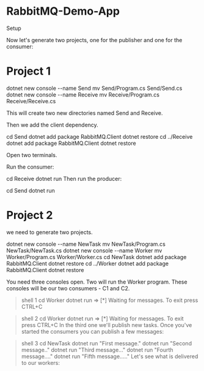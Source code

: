 # RabbitMQ-Demo-App

Setup

Now let's generate two projects, one for the publisher and one for the consumer:

# Project 1
dotnet new console --name Send
mv Send/Program.cs Send/Send.cs
dotnet new console --name Receive
mv Receive/Program.cs Receive/Receive.cs

This will create two new directories named Send and Receive.

Then we add the client dependency.

cd Send
dotnet add package RabbitMQ.Client
dotnet restore
cd ../Receive
dotnet add package RabbitMQ.Client
dotnet restore

Open two terminals.

Run the consumer:

cd Receive
dotnet run
Then run the producer:

cd Send
dotnet run


# Project 2

we need to generate two projects.

dotnet new console --name NewTask
mv NewTask/Program.cs NewTask/NewTask.cs
dotnet new console --name Worker
mv Worker/Program.cs Worker/Worker.cs
cd NewTask
dotnet add package RabbitMQ.Client
dotnet restore
cd ../Worker
dotnet add package RabbitMQ.Client
dotnet restore


You need three consoles open. Two will run the Worker program. These consoles will be our two consumers - C1 and C2.

> shell 1
cd Worker
dotnet run
 => [*] Waiting for messages. To exit press CTRL+C


> shell 2
cd Worker
dotnet run
 => [*] Waiting for messages. To exit press CTRL+C
In the third one we'll publish new tasks. Once you've started the consumers you can publish a few messages:


> shell 3
cd NewTask
dotnet run "First message."
dotnet run "Second message.."
dotnet run "Third message..."
dotnet run "Fourth message...."
dotnet run "Fifth message....."
Let's see what is delivered to our workers:
